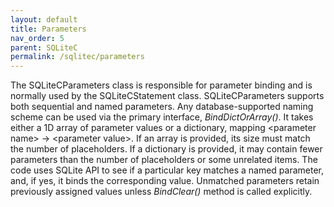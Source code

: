 ```yaml
---
layout: default
title: Parameters
nav_order: 5
parent: SQLiteC
permalink: /sqlitec/parameters
---
```


The SQLiteCParameters class is responsible for parameter binding and is normally used by the SQLiteCStatement class. SQLiteCParameters supports both sequential and named parameters. Any database-supported naming scheme can be used via the primary interface, *BindDictOrArray()*. It takes either a 1D array of parameter values or a dictionary, mapping \<parameter name\>&nbsp;&rarr;&nbsp;\<parameter value\>. If an array is provided, its size must match the number of placeholders. If a dictionary is provided, it may contain fewer parameters than the number of placeholders or some unrelated items. The code uses SQLite API to see if a particular key matches a named parameter, and, if yes, it binds the corresponding value. Unmatched parameters retain previously assigned values unless *BindClear()* method is called explicitly.
